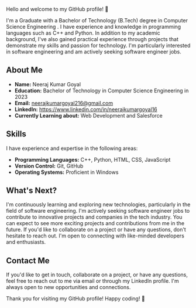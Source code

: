 
Hello and welcome to my GitHub profile! 👋

I'm a Graduate with a Bachelor of Technology (B.Tech) degree in Computer Science Engineering . I have experience and knowledge in programming languages such as C++ and Python. In addition to my academic background, I've also gained practical experience through projects that demonstrate my skills and passion for technology. I'm particularly interested in software engineering and am actively seeking software engineer jobs.

## About Me

- **Name:** Neeraj Kumar Goyal
- **Education:** Bachelor of Technology in Computer Science Engineering in 2023
- **Email:** neerajkumargoyal216@gmail.com
- **LinkedIn:** https://www.linkedin.com/in/neerajkumargoyal16
- **Currently Learning about:** Web Development and Salesforce 

## Skills

I have experience and expertise in the following areas:

- **Programming Languages:** C++, Python, HTML, CSS, JavaScript
- **Version Control:** Git, GitHub
- **Operating Systems:** Proficient in Windows

<!--
## Projects

Here are a few notable projects you can find in my repositories:



## Repositories for Individual Projects

You can find the source code for each project in their respective repositories. Feel free to explore, contribute, or use them as references for your own projects.
-->
## What's Next?

I'm continuously learning and exploring new technologies, particularly in the field of software engineering. I'm actively seeking software engineer jobs to contribute to innovative projects and companies in the tech industry. You can expect to see more exciting projects and contributions from me in the future. If you'd like to collaborate on a project or have any questions, don't hesitate to reach out. I'm open to connecting with like-minded developers and enthusiasts.

## Contact Me

If you'd like to get in touch, collaborate on a project, or have any questions, feel free to reach out to me via email or through my LinkedIn profile. I'm always open to new opportunities and connections.

Thank you for visiting my GitHub profile! Happy coding! 🚀
